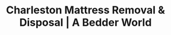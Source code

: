 ---
layout: location.njk
title: "Charleston Mattress Removal & Disposal | A Bedder World"
description: "Professional mattress removal in Charleston, SC. Historic district specialists serving downtown peninsula, Mount Pleasant, West Ashley, and growing suburbs. Next-day service "
permalink: "/mattress-removal/south-carolina/charleston/"
city: "Charleston"
state: "South Carolina"
stateAbbr: "SC"
stateSlug: "south-carolina"
tier: 1
coordinates: 
  lat: 32.7765
  lng: -79.9311
pricing:
  startingPrice: 125
  single: 125
  queen: 155
  king: 180
  boxSpring: 30
zipCodes: ["29401", "29402", "29403", "29407", "29412", "29414", "29418", "29420", "29439", "29445", "29451", "29456", "29464", "29466", "29483", "29492"]
neighborhoods: [
  {
    "name": "South of Broad",
    "zipCodes": ["29401"]
  },
  {
    "name": "French Quarter",
    "zipCodes": ["29401"]
  },
  {
    "name": "Harleston Village",
    "zipCodes": ["29401"]
  },
  {
    "name": "The Boroughs",
    "zipCodes": ["29403"]
  },
  {
    "name": "Downtown Peninsula",
    "zipCodes": ["29402"]
  },
  {
    "name": "Mount Pleasant",
    "zipCodes": ["29464", "29466"]
  },
  {
    "name": "Daniel Island",
    "zipCodes": ["29492"]
  },
  {
    "name": "James Island",
    "zipCodes": ["29412"]
  },
  {
    "name": "West Ashley",
    "zipCodes": ["29407", "29414"]
  },
  {
    "name": "North Charleston",
    "zipCodes": ["29405", "29418", "29420"]
  },
  {
    "name": "Summerville",
    "zipCodes": ["29483"]
  },
  {
    "name": "Goose Creek",
    "zipCodes": ["29445"]
  },
  {
    "name": "Hanahan",
    "zipCodes": ["29451"]
  },
  {
    "name": "Ladson",
    "zipCodes": ["29456"]
  },
  {
    "name": "Folly Beach",
    "zipCodes": ["29439"]
  }
]
nearbyCities: [
  {
    "name": "Goose Creek",
    "slug": "goose-creek",
    "distance": 20,
    "isSuburb": true
  },
  {
    "name": "Mount Pleasant",
    "slug": "mount-pleasant",
    "distance": 12,
    "isSuburb": true
  },
  {
    "name": "North Charleston",
    "slug": "north-charleston",
    "distance": 8,
    "isSuburb": true
  },
  {
    "name": "Summerville",
    "slug": "summerville",
    "distance": 18,
    "isSuburb": true
  }
]
reviews:
  count: 47
  featured:
    - author: "Kevin M. (Mount Pleasant)"
      rating: 5
      text: "Two-day turnaround from booking to pickup. They maneuvered our king mattress down those old narrow stairs like pros."
    - author: "Downtown Charleston Resident"
      rating: 5
      text: "Finally! Someone who actually knows the permit situation downtown. No hassle, just got it done."
    - author: "Daniel Island Mike"
      rating: 4
      text: "Worth the bridge travel fee. Professional crew worked perfectly with our HOA timing requirements."
    - author: "Jennifer (West Ashley)"
      rating: 5
      text: "Booked them right before hurricane prep season. Quick, reliable, exactly what we needed."
    - author: "Beach House Owner"
      rating: 5
      text: "Online booking was super simple. Team respected our coastal property and timing needs perfectly."
    - author: "Base Housing Mom"
      rating: 4
      text: "So much easier than base disposal! They understood military housing protocols completely."

pageContent:
  heroDescription: "Next-day mattress pickup throughout Charleston's Holy City. Specialized service for historic homes, military housing, and coastal communities. Over 1 million mattresses recycled nationwide - book online in 60 seconds."

  aboutService: "Our Charleston mattress removal service delivers professional next-day pickup with specialized expertise gained from over 1 million mattresses recycled nationwide. We excel at Charleston's unique service challenges - navigating narrow antebellum mansion staircases, coordinating with Joint Base Charleston military housing protocols, and managing coastal logistics during hurricane season preparation. Our experienced team handles downtown peninsula access requirements, works within tourist traffic patterns that affect King Street and historic districts, and coordinates with planned community HOAs in Daniel Island and Mount Pleasant developments. From French Quarter townhouses with challenging stairwell access to West Ashley suburban homes with flooding considerations, we provide reliable service that understands Charleston's distinct geography and timing needs. We eliminate the hassle of municipal disposal coordination while ensuring proper recycling that supports the environmental stewardship values essential to our coastal Holy City community."

  serviceAreasIntro: "Professional mattress pickup throughout Charleston's diverse communities, from historic downtown peninsula to rapidly expanding suburban areas:"

  regulationsCompliance: "Charleston County Environmental Management operates 8 staffed convenience centers that accept mattresses, but residents must transport items during limited weekday hours and navigate historic district parking restrictions for downtown access. South Carolina requires specific preparation protocols for mattress disposal through licensed haulers, while military housing at Joint Base Charleston has additional coordination requirements for large item pickup. Our professional mattress removal service eliminates these municipal complications by providing next-day pickup without permit requirements, handling historic district access coordination and preservation property logistics, working within hurricane season preparation timelines, coordinating with military housing and base protocols, and managing coastal flooding considerations that affect scheduling and storage throughout Charleston's unique geographic challenges."

  environmentalImpact: "Our Charleston service demonstrates coastal environmental stewardship by diverting 80% of mattress materials from regional landfills through certified Southeast recycling facilities. Each pickup prevents 40 pounds of waste while supporting sustainable disposal practices that protect the sensitive Lowcountry ecosystem from Charleston Harbor to our barrier island communities. After serving Charleston's military families, historic homeowners, and suburban residents, we've recycled 3,280 mattresses (131,200 pounds) that directly support environmental protection values essential to our coastal community facing sea level rise challenges. This regional processing approach reduces transport emissions while creating jobs that serve Charleston's diverse economic base including the Port of Charleston, Boeing aerospace manufacturing, tourism industry, and medical university system. By choosing professional mattress removal, Charleston residents contribute to sustainability initiatives that align with coastal protection efforts and historic preservation values that define our Holy City's commitment to environmental responsibility."

  howItWorksScheduling: "Military and hurricane-conscious scheduling with easy online booking throughout Charleston. We coordinate around Joint Base Charleston personnel schedules, accommodate historic district permit requirements, work within tourist season traffic patterns, and provide reliable service that respects both our military community needs and coastal preparation timelines."

  howItWorksService: "Our team specializes in Charleston's distinctive logistics and preservation requirements. We navigate cobblestone streets and antebellum home access, coordinate with historic district parking permits, handle suburban bridge traffic to Mount Pleasant and Daniel Island, manage coastal flooding timing considerations, and provide quality service that meets the standards expected in South Carolina's most prestigious historic city."

  howItWorksDisposal: "Licensed transport to certified Southeast recycling facilities where materials support regional sustainability initiatives and South Carolina environmental protection. Steel springs and foam components contribute to the circular economy while supporting Charleston's coastal resilience efforts and the diverse economic base that includes port operations, aerospace manufacturing, healthcare, and tourism industries that define our Holy City's modern prosperity."

  sidebarStats:
    mattressesRemoved: "3280"

localRegulations: "Charleston's waste management system requires coordination through multiple agencies including city construction permits for downtown access, Charleston County Environmental Management for disposal sites, and historic district compliance for preservation properties. The county's convenience centers require resident transport during limited hours with specific preparation requirements, while historic properties face additional Board of Architectural Review considerations. Our professional removal service streamlines these complex requirements by providing immediate scheduling without permit coordination, historic district access expertise, and comprehensive recycling that exceeds basic county disposal options."

faqs:
  - question: "How quickly can you remove my mattress in Charleston?"
    answer: "We provide next-day pickup throughout all Charleston areas including downtown peninsula, Mount Pleasant, West Ashley, Daniel Island, and military housing areas. Online booking accommodates hurricane season timing, military schedules, and tourist traffic patterns that affect our Holy City."
    
  - question: "Do you handle historic district pickups with preservation restrictions?"
    answer: "Absolutely. Our team understands Charleston's historic preservation requirements including Board of Architectural Review guidelines, construction permit coordination, and antebellum home access challenges. We handle narrow staircases, cobblestone street logistics, and downtown parking restrictions while respecting preservation property protocols."
    
  - question: "Can you coordinate with military housing and base requirements?"
    answer: "Yes, we specialize in serving Joint Base Charleston personnel and military housing throughout Goose Creek, Hanahan, and North Charleston. Our scheduling accommodates deployment timelines, base housing protocols, and the unique needs of military families transitioning between assignments."
    
  - question: "What's included in your Charleston mattress removal service?"
    answer: "Complete Holy City service includes pickup from historic homes, suburban communities, and military housing, coordination with hurricane season preparation, navigation expertise for peninsula traffic and bridge access, and eco-friendly disposal through certified Southeast facilities."
    
  - question: "Do you work around hurricane season and coastal flooding?"
    answer: "Definitely. We understand Charleston's coastal realities including hurricane preparation timing, flood-prone area considerations, and storm season logistics. We coordinate scheduling around National Hurricane Center advisories and help residents prepare before major weather events."
    
  - question: "How do you handle Mount Pleasant and Daniel Island bridge access?"
    answer: "We coordinate service throughout Charleston's growing eastern suburbs including Mount Pleasant's Park West communities and Daniel Island's planned developments. Our team manages bridge traffic timing, HOA coordination requirements, and the logistics of serving these rapidly expanding residential areas."
    
  - question: "Can you serve West Ashley and James Island coastal areas?"
    answer: "Yes, we provide comprehensive service to Charleston's western communities including West Ashley neighborhoods inside and outside I-526, James Island residential areas, and Folly Beach approaches. We understand coastal access challenges and work within tidal and weather considerations affecting these areas."
    
  - question: "What happens to mattresses after pickup in Charleston?"
    answer: "Mattresses go to certified Southeast recycling facilities where 80% of materials including steel springs, foam, and fabric are separated for reuse. This supports coastal environmental protection that's essential for Charleston's future, while contributing to regional sustainability efforts that benefit South Carolina's growing economy and protect our sensitive Lowcountry ecosystem."
---